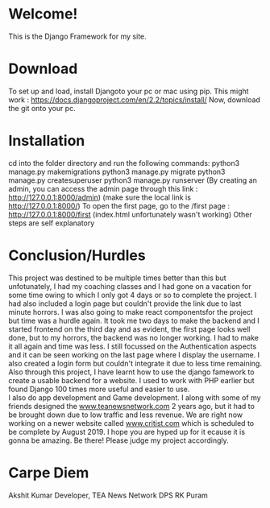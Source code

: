 # Welcome! #
This is the Django Framework for my site.

# Download #
To set up and load, install Djangoto your pc or mac using pip. This might work : https://docs.djangoproject.com/en/2.2/topics/install/
Now, download the git onto your pc.

# Installation #
cd into the folder directory and run the following commands:
   python3 manage.py makemigrations
   python3 manage.py migrate
   python3 manage.py createsuperuser
   python3 manage.py runserver
   (By creating an admin, you can access the admin page through this link : http://127.0.0.1:8000/admin)
   (make sure the local link is http://127.0.0.1:8000/)
   To open the first page, go to the /first page : http://127.0.0.1:8000/first (index.html unfortunately wasn't working)
   Other steps are self explanatory
 # Conclusion/Hurdles #
   This project was destined to be multiple times better than this but unfotunately, I had my coaching classes and I had gone on a vacation for some time owing to which I only got 4 days or so to complete the project. I had also included a login page but couldn't provide the link due to last minute horrors. I was also going to make react componentsfor the project but time was a hurdle again. It took me two days to make the backend and I started frontend on the third day and as evident, the first page looks well done, but to my horrors, the backend was no longer working. I had to make it all again and time was less. I still focussed on the Authentication aspects and it can be seen working on the last page where I display the username. I also created a login form but couldn't integrate it due to less time remaining. Also through this project, I have learnt how to use the django famework to create a usable backend for a website. I used to work with PHP earlier but found Django 100 times more useful and easier to use.  
   I also do app development and Game development. I along with some of my friends designed the www.teanewsnetwork.com 2 years ago, but it had to be brought down due to low traffic and less revenue. We are right now working on a newer website called www.critist.com which is scheduled to be complete by August 2019. I hope you are hyped up for it ecause it is gonna be amazing. Be there! 
   Please judge my project accordingly.
   
   # Carpe Diem #
   Akshit Kumar 
   Developer, TEA News Network
   DPS RK Puram
